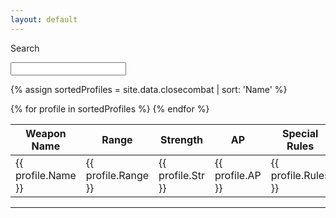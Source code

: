 ```yaml
---
layout: default
---
```


<label for="searchbox">Search</label>
<!--<input type="search" oninput="setTimeout(function(){liveSearch();},500);" id="searchbox" >-->
<input type="search" id="searchbox" >

{% assign sortedProfiles = site.data.closecombat | sort: 'Name' %}
<div class="card">
    <table width=100%>
        <thead>
            <tr class="header">
                <th>Weapon Name</th>
                <th>Range</th>
                <th>Strength</th>
                <th>AP</th>
                <th>Special Rules</th>
            </tr>
        </thead>
        <tbody>
        {% for profile in sortedProfiles %}
            <tr>
                <td>{{ profile.Name }}</td>
                <td class="stat">{{ profile.Range }}</td>
                <td class="stat">{{ profile.Str }}</td>
                <td class= "stat">{{ profile.AP }}</td>
                <td>{{ profile.Rules }}</td>
            </tr>
        {% endfor %}
        </tbody>
    </table>
    <hr>
</div>

